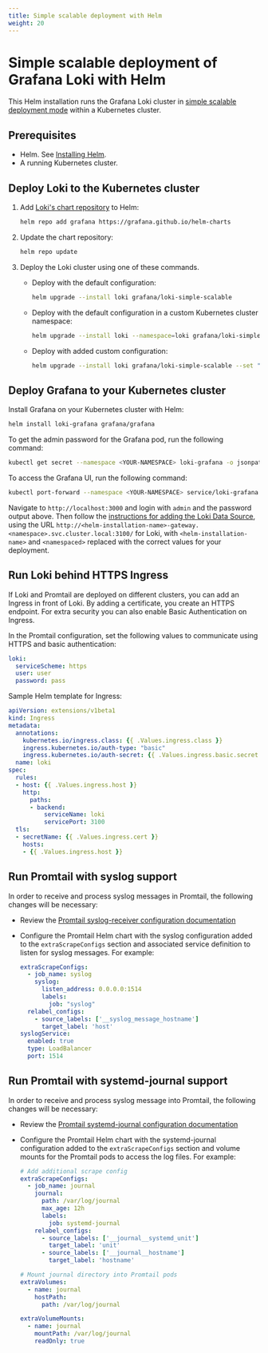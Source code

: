 ```yaml
---
title: Simple scalable deployment with Helm
weight: 20
---
```

# Simple scalable deployment of Grafana Loki with Helm

This Helm installation runs the Grafana Loki cluster in
[simple scalable deployment mode](../../fundamentals/architecture/deployment-modes/#simple-scalable-deployment-mode)
within a Kubernetes cluster.

## Prerequisites

- Helm. See [Installing Helm](https://helm.sh/docs/intro/install/).
- A running Kubernetes cluster.


## Deploy Loki to the Kubernetes cluster

1. Add [Loki's chart repository](https://github.com/grafana/helm-charts) to Helm:

    ```bash
    helm repo add grafana https://grafana.github.io/helm-charts
    ```

1. Update the chart repository:

    ```bash
    helm repo update
    ```

1. Deploy the Loki cluster using one of these commands.

    - Deploy with the default configuration:

        ```bash
        helm upgrade --install loki grafana/loki-simple-scalable
        ```

    - Deploy with the default configuration in a custom Kubernetes cluster namespace:

        ```bash
        helm upgrade --install loki --namespace=loki grafana/loki-simple-scalable
        ```

    - Deploy with added custom configuration:

        ```bash
        helm upgrade --install loki grafana/loki-simple-scalable --set "key1=val1,key2=val2,..."
        ```

## Deploy Grafana to your Kubernetes cluster

Install Grafana on your Kubernetes cluster with Helm:

```bash
helm install loki-grafana grafana/grafana
```

To get the admin password for the Grafana pod, run the following command:

```bash
kubectl get secret --namespace <YOUR-NAMESPACE> loki-grafana -o jsonpath="{.data.admin-password}" | base64 --decode ; echo
```

To access the Grafana UI, run the following command:

```bash
kubectl port-forward --namespace <YOUR-NAMESPACE> service/loki-grafana 3000:80
```

Navigate to `http://localhost:3000` and login with `admin` and the password
output above. Then follow the [instructions for adding the Loki Data Source](../../getting-started/grafana/), using the URL
`http://<helm-installation-name>-gateway.<namespace>.svc.cluster.local:3100/` for Loki, with `<helm-installation-name>` and `<namespaced>` replaced with the correct values for your deployment.

## Run Loki behind HTTPS Ingress

If Loki and Promtail are deployed on different clusters, you can add an Ingress
in front of Loki. By adding a certificate, you create an HTTPS endpoint. For
extra security you can also enable Basic Authentication on Ingress.

In the Promtail configuration, set the following values to communicate using HTTPS and basic authentication:

```yaml
loki:
  serviceScheme: https
  user: user
  password: pass
```

Sample Helm template for Ingress:

```yaml
apiVersion: extensions/v1beta1
kind: Ingress
metadata:
  annotations:
    kubernetes.io/ingress.class: {{ .Values.ingress.class }}
    ingress.kubernetes.io/auth-type: "basic"
    ingress.kubernetes.io/auth-secret: {{ .Values.ingress.basic.secret }}
  name: loki
spec:
  rules:
  - host: {{ .Values.ingress.host }}
    http:
      paths:
      - backend:
          serviceName: loki
          servicePort: 3100
  tls:
  - secretName: {{ .Values.ingress.cert }}
    hosts:
    - {{ .Values.ingress.host }}
```

## Run Promtail with syslog support

In order to receive and process syslog messages in Promtail, the following changes will be necessary:

* Review the [Promtail syslog-receiver configuration documentation](../../clients/promtail/scraping/#syslog-receiver)

* Configure the Promtail Helm chart with the syslog configuration added to the `extraScrapeConfigs` section and associated service definition to listen for syslog messages. For example:

    ```yaml
    extraScrapeConfigs:
      - job_name: syslog
        syslog:
          listen_address: 0.0.0.0:1514
          labels:
            job: "syslog"
      relabel_configs:
        - source_labels: ['__syslog_message_hostname']
          target_label: 'host'
    syslogService:
      enabled: true
      type: LoadBalancer
      port: 1514
    ```

## Run Promtail with systemd-journal support

In order to receive and process syslog message into Promtail, the following changes will be necessary:

* Review the [Promtail systemd-journal configuration documentation](../../clients/promtail/scraping/#journal-scraping-linux-only)

* Configure the Promtail Helm chart with the systemd-journal configuration added to the `extraScrapeConfigs` section and volume mounts for the Promtail pods to access the log files. For example:

    ```yaml
    # Add additional scrape config
    extraScrapeConfigs:
      - job_name: journal
        journal:
          path: /var/log/journal
          max_age: 12h
          labels:
            job: systemd-journal
        relabel_configs:
          - source_labels: ['__journal__systemd_unit']
            target_label: 'unit'
          - source_labels: ['__journal__hostname']
            target_label: 'hostname'
    
    # Mount journal directory into Promtail pods
    extraVolumes:
      - name: journal
        hostPath:
          path: /var/log/journal
    
    extraVolumeMounts:
      - name: journal
        mountPath: /var/log/journal
        readOnly: true
    ```
